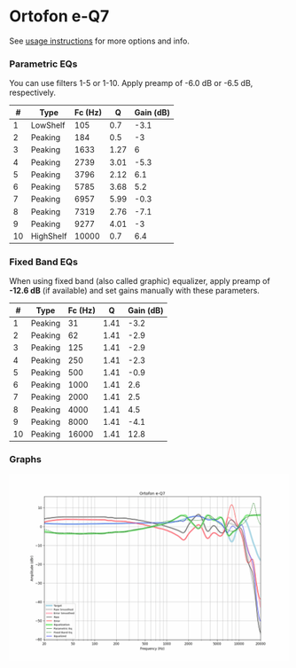 # Ortofon e-Q7
See [usage instructions](https://github.com/jaakkopasanen/AutoEq#usage) for more options and info.

### Parametric EQs
You can use filters 1-5 or 1-10. Apply preamp of -6.0 dB or -6.5 dB, respectively.

|   # | Type      |   Fc (Hz) |    Q |   Gain (dB) |
|-----|-----------|-----------|------|-------------|
|   1 | LowShelf  |       105 | 0.7  |        -3.1 |
|   2 | Peaking   |       184 | 0.5  |        -3   |
|   3 | Peaking   |      1633 | 1.27 |         6   |
|   4 | Peaking   |      2739 | 3.01 |        -5.3 |
|   5 | Peaking   |      3796 | 2.12 |         6.1 |
|   6 | Peaking   |      5785 | 3.68 |         5.2 |
|   7 | Peaking   |      6957 | 5.99 |        -0.3 |
|   8 | Peaking   |      7319 | 2.76 |        -7.1 |
|   9 | Peaking   |      9277 | 4.01 |        -3   |
|  10 | HighShelf |     10000 | 0.7  |         6.4 |

### Fixed Band EQs
When using fixed band (also called graphic) equalizer, apply preamp of **-12.6 dB** (if available) and set gains manually with these parameters.

|   # | Type    |   Fc (Hz) |    Q |   Gain (dB) |
|-----|---------|-----------|------|-------------|
|   1 | Peaking |        31 | 1.41 |        -3.2 |
|   2 | Peaking |        62 | 1.41 |        -2.9 |
|   3 | Peaking |       125 | 1.41 |        -2.9 |
|   4 | Peaking |       250 | 1.41 |        -2.3 |
|   5 | Peaking |       500 | 1.41 |        -0.9 |
|   6 | Peaking |      1000 | 1.41 |         2.6 |
|   7 | Peaking |      2000 | 1.41 |         2.5 |
|   8 | Peaking |      4000 | 1.41 |         4.5 |
|   9 | Peaking |      8000 | 1.41 |        -4.1 |
|  10 | Peaking |     16000 | 1.41 |        12.8 |

### Graphs
![](./Ortofon%20e-Q7.png)
